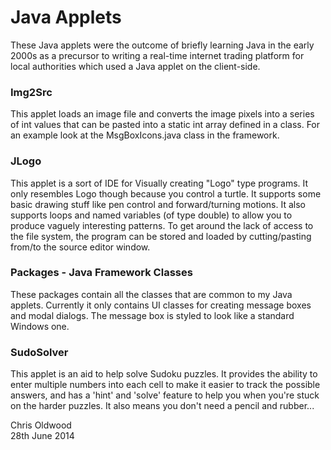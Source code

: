 # Java Applets

These Java applets were the outcome of briefly learning Java in the early 2000s
as a precursor to writing a real-time internet trading platform for local
authorities which used a Java applet on the client-side.

### Img2Src

This applet loads an image file and converts the image pixels into a series of
int values that can be pasted into a static int array defined in a class. For an
example look at the MsgBoxIcons.java class in the framework.

### JLogo

This applet is a sort of IDE for Visually creating "Logo" type programs. It only
resembles Logo though because you control a turtle. It supports some basic
drawing stuff like pen control and forward/turning motions. It also supports
loops and named variables (of type double) to allow you to produce vaguely
interesting patterns. To get around the lack of access to the file system, the
program can be stored and loaded by cutting/pasting from/to the source editor
window.

### Packages - Java Framework Classes

These packages contain all the classes that are common to my Java applets.
Currently it only contains UI classes for creating message boxes and modal
dialogs. The message box is styled to look like a standard Windows one.

### SudoSolver

This applet is an aid to help solve Sudoku puzzles. It provides the ability to
enter multiple numbers into each cell to make it easier to track the possible
answers, and has a 'hint' and 'solve' feature to help you when you're stuck on
the harder puzzles. It also means you don't need a pencil and rubber...

Chris Oldwood\
28th June 2014

